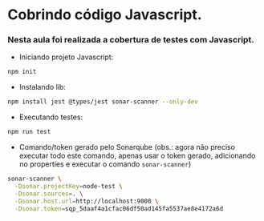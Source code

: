 # Cobrindo código Javascript.

### Nesta aula foi realizada a cobertura de testes com Javascript.

- Iniciando projeto Javascript:
```bash
npm init
```

- Instalando lib:
```bash
npm install jest @types/jest sonar-scanner --only-dev
```

- Executando testes:
```bash
npm run test
```





- Comando/token gerado pelo Sonarqube (obs.: agora não preciso executar todo este comando, apenas usar o token gerado, adicionando no properties e executar o comando `sonar-scanner`)

```bash
sonar-scanner \
  -Dsonar.projectKey=node-test \
  -Dsonar.sources=. \
  -Dsonar.host.url=http://localhost:9000 \
  -Dsonar.token=sqp_5daaf4a1cfac06df50ad145fa5537ae8e4172a6d
```